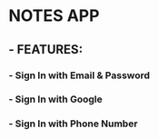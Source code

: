 # NOTES APP

## - FEATURES:
### - Sign In with Email & Password
### - Sign In with Google
### - Sign In with Phone Number
